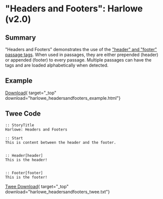 # "Headers and Footers": Harlowe (v2.0)

## Summary

"Headers and Footers" demonstrates the use of the ["header" and "footer" passage tags](https://twine2.neocities.org/#passagetag_header). When used in passages, they are either prepended (header) or appended (footer) to every passage. Multiple passages can have the tags and are loaded alphabetically when detected.

## Example

[Download](harlowe_headersandfooters_example.html){ target="_top" download="harlowe_headersandfooters_example.html"}

## Twee Code

```twee
:: StoryTitle
Harlowe: Headers and Footers

:: Start
This is content between the header and the footer.


:: Header[header]
This is the header!


:: Footer[footer]
This is the footer!
```

[Twee Download](harlowe_headersandfooters_twee.txt){ target="_top" download="harlowe_headersandfooters_twee.txt"}
